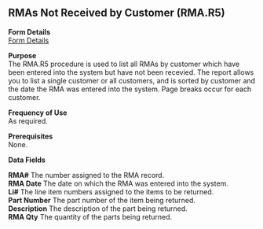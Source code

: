 ##  RMAs Not Received by Customer (RMA.R5)

<PageHeader />

**Form Details**  
[ Form Details ](RMA-R5-1/README.md)   

**Purpose**  
The RMA.R5 procedure is used to list all RMAs by customer which have been
entered into the system but have not been recevied. The report allows you to
list a single customer or all customers, and is sorted by customer and the
date the RMA was entered into the system. Page breaks occur for each customer.

**Frequency of Use**  
As required.

**Prerequisites**  
None.

**Data Fields**

**RMA#** The number assigned to the RMA record.  
**RMA Date** The date on which the RMA was entered into the system.  
**Li#** The line item numbers assigned to the items to be returned.  
**Part Number** The part number of the item being returned.  
**Description** The description of the part being returned.  
**RMA Qty** The quantity of the parts being returned.  
  
<badge text= "Version 8.10.57" vertical="middle" />

<PageFooter />